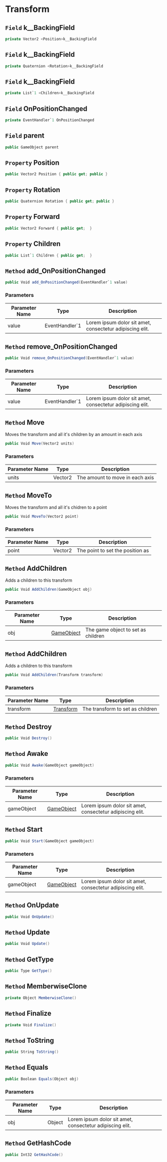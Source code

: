 # Transform

## `Field` <Position>k__BackingField

```csharp
private Vector2 <Position>k__BackingField
```


## `Field` <Rotation>k__BackingField

```csharp
private Quaternion <Rotation>k__BackingField
```


## `Field` <Children>k__BackingField

```csharp
private List`1 <Children>k__BackingField
```


## `Field` OnPositionChanged

```csharp
private EventHandler`1 OnPositionChanged
```


## `Field` parent

```csharp
public GameObject parent
```


## `Property` Position

```csharp
public Vector2 Position { public get; public }
```


## `Property` Rotation

```csharp
public Quaternion Rotation { public get; public }
```


## `Property` Forward

```csharp
public Vector2 Forward { public get;  }
```


## `Property` Children

```csharp
public List`1 Children { public get;  }
```


## `Method` add_OnPositionChanged

```csharp
public Void add_OnPositionChanged(EventHandler`1 value)
```
### Parameters

| Parameter Name | Type | Description |
| --------- | --------- | --------- |
| value | EventHandler`1 | Lorem ipsum dolor sit amet, consectetur adipiscing elit. |


## `Method` remove_OnPositionChanged

```csharp
public Void remove_OnPositionChanged(EventHandler`1 value)
```
### Parameters

| Parameter Name | Type | Description |
| --------- | --------- | --------- |
| value | EventHandler`1 | Lorem ipsum dolor sit amet, consectetur adipiscing elit. |


## `Method` Move
Moves the transform and all it's children by an amount in each axis
```csharp
public Void Move(Vector2 units)
```
### Parameters

| Parameter Name | Type | Description |
| --------- | --------- | --------- |
| units | Vector2 | The amount to move in each axis |


## `Method` MoveTo
Moves the transform and all it's chidren to a point
```csharp
public Void MoveTo(Vector2 point)
```
### Parameters

| Parameter Name | Type | Description |
| --------- | --------- | --------- |
| point | Vector2 | The point to set the position as |


## `Method` AddChildren
Adds a children to this transform
```csharp
public Void AddChildren(GameObject obj)
```
### Parameters

| Parameter Name | Type | Description |
| --------- | --------- | --------- |
| obj | [GameObject](https://thiagomvas.github.io/GameEngine/Entities/GameObject.html) | The game object to set as children |


## `Method` AddChildren
Adds a children to this transform
```csharp
public Void AddChildren(Transform transform)
```
### Parameters

| Parameter Name | Type | Description |
| --------- | --------- | --------- |
| transform | [Transform](https://thiagomvas.github.io/GameEngine/Components/Transform.html) | The transform to set as children |


## `Method` Destroy

```csharp
public Void Destroy()
```


## `Method` Awake

```csharp
public Void Awake(GameObject gameObject)
```
### Parameters

| Parameter Name | Type | Description |
| --------- | --------- | --------- |
| gameObject | [GameObject](https://thiagomvas.github.io/GameEngine/Entities/GameObject.html) | Lorem ipsum dolor sit amet, consectetur adipiscing elit. |


## `Method` Start

```csharp
public Void Start(GameObject gameObject)
```
### Parameters

| Parameter Name | Type | Description |
| --------- | --------- | --------- |
| gameObject | [GameObject](https://thiagomvas.github.io/GameEngine/Entities/GameObject.html) | Lorem ipsum dolor sit amet, consectetur adipiscing elit. |


## `Method` OnUpdate

```csharp
public Void OnUpdate()
```


## `Method` Update

```csharp
public Void Update()
```


## `Method` GetType

```csharp
public Type GetType()
```


## `Method` MemberwiseClone

```csharp
private Object MemberwiseClone()
```


## `Method` Finalize

```csharp
private Void Finalize()
```


## `Method` ToString

```csharp
public String ToString()
```


## `Method` Equals

```csharp
public Boolean Equals(Object obj)
```
### Parameters

| Parameter Name | Type | Description |
| --------- | --------- | --------- |
| obj | Object | Lorem ipsum dolor sit amet, consectetur adipiscing elit. |


## `Method` GetHashCode

```csharp
public Int32 GetHashCode()
```

